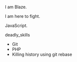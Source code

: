 I am Blaze.

I am here to fight.

JavaScript.

deadly_skills
* Git
* PHP
* Killing history using git rebase